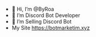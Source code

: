 - 👋 Hi, I’m @ByRoa
- 👀 I’m Discord Bot Developer
- 👑 I’m Selling Discord Bot
- My Site https://botmarketim.xyz
